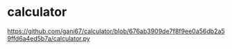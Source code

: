 # calculator
https://github.com/gani67/calculator/blob/676ab3909de7f8f9ee0a56db2a59ffd6a4ed5b7a/calculator.py 

